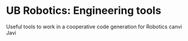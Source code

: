 # UB Robotics: Engineering tools

Useful tools to work in a cooperative code generation for Robotics
canvi Javi
